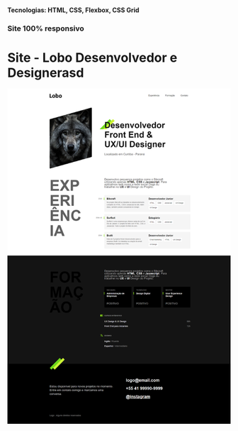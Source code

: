 <h4>Tecnologias: HTML, CSS, Flexbox, CSS Grid</h4>
<h3>Site 100% responsivo</h3>

# Site - Lobo Desenvolvedor e Designerasd
<img src="https://github.com/dieegobs/Lobo---Desenvolvedor-e-Designer/blob/main/img/lobo.png?raw=true"/>
